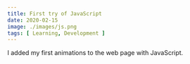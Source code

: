 ```yaml
---
title: First try of JavaScript
date: 2020-02-15
image: ./images/js.png
tags: [ Learning, Development ]
---
```


I added my first animations to the web page with JavaScript.
